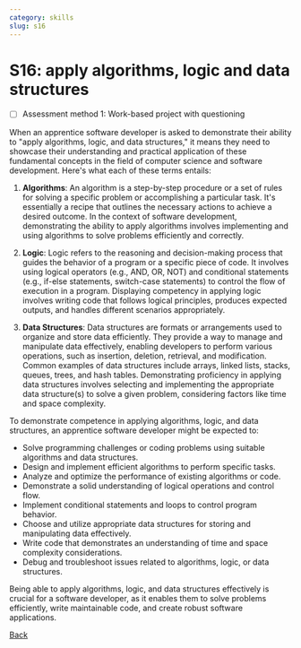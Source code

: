 ```yaml
---
category: skills
slug: s16
---
```


# S16: apply algorithms, logic and data structures

- [ ] Assessment method 1: Work-based project with questioning

When an apprentice software developer is asked to demonstrate their ability to "apply algorithms, logic, and data structures," it means they need to showcase their understanding and practical application of these fundamental concepts in the field of computer science and software development. Here's what each of these terms entails:

1. **Algorithms**: An algorithm is a step-by-step procedure or a set of rules for solving a specific problem or accomplishing a particular task. It's essentially a recipe that outlines the necessary actions to achieve a desired outcome. In the context of software development, demonstrating the ability to apply algorithms involves implementing and using algorithms to solve problems efficiently and correctly.

2. **Logic**: Logic refers to the reasoning and decision-making process that guides the behavior of a program or a specific piece of code. It involves using logical operators (e.g., AND, OR, NOT) and conditional statements (e.g., if-else statements, switch-case statements) to control the flow of execution in a program. Displaying competency in applying logic involves writing code that follows logical principles, produces expected outputs, and handles different scenarios appropriately.

3. **Data Structures**: Data structures are formats or arrangements used to organize and store data efficiently. They provide a way to manage and manipulate data effectively, enabling developers to perform various operations, such as insertion, deletion, retrieval, and modification. Common examples of data structures include arrays, linked lists, stacks, queues, trees, and hash tables. Demonstrating proficiency in applying data structures involves selecting and implementing the appropriate data structure(s) to solve a given problem, considering factors like time and space complexity.

To demonstrate competence in applying algorithms, logic, and data structures, an apprentice software developer might be expected to:

- Solve programming challenges or coding problems using suitable algorithms and data structures.
- Design and implement efficient algorithms to perform specific tasks.
- Analyze and optimize the performance of existing algorithms or code.
- Demonstrate a solid understanding of logical operations and control flow.
- Implement conditional statements and loops to control program behavior.
- Choose and utilize appropriate data structures for storing and manipulating data effectively.
- Write code that demonstrates an understanding of time and space complexity considerations.
- Debug and troubleshoot issues related to algorithms, logic, or data structures.

Being able to apply algorithms, logic, and data structures effectively is crucial for a software developer, as it enables them to solve problems efficiently, write maintainable code, and create robust software applications.

[Back](../README.md)
